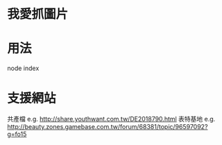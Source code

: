 我愛抓圖片
=========

用法
====
node index <siteUrl>

支援網站
=======
共產檔 e.g. http://share.youthwant.com.tw/DE2018790.html
表特基地 e.g. http://beauty.zones.gamebase.com.tw/forum/68381/topic/96597092?g=fo15

